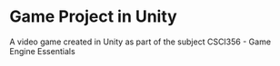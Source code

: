 # Game Project in Unity
A video game created in Unity as part of the subject CSCI356 - Game Engine Essentials
